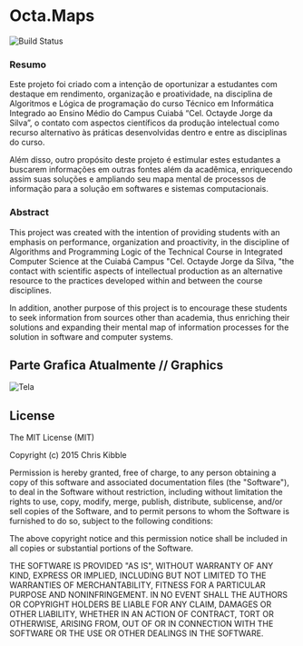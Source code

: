 # Octa.Maps  
![Build Status](https://travis-ci.org/joemccann/dillinger.svg?branch=master)

### Resumo 
Este projeto foi criado com a intenção de oportunizar a estudantes com destaque em rendimento, organização e proatividade, na disciplina de Algoritmos e Lógica de programação do curso Técnico em Informática Integrado ao Ensino Médio do Campus Cuiabá “Cel. Octayde Jorge da Silva”, o contato com aspectos científicos da produção intelectual como recurso alternativo às práticas desenvolvidas dentro e entre as disciplinas do curso.

Além disso, outro propósito deste projeto é estimular estes estudantes a buscarem informações em outras fontes além da acadêmica, enriquecendo assim suas soluções e ampliando seu mapa mental de processos de informação para a solução em softwares e sistemas computacionais.

### Abstract
This project was created with the intention of providing students with an emphasis on performance, organization and proactivity, in the discipline of Algorithms and Programming Logic of the Technical Course in Integrated Computer Science at the Cuiabá Campus "Cel. Octayde Jorge da Silva, "the contact with scientific aspects of intellectual production as an alternative resource to the practices developed within and between the course disciplines.

In addition, another purpose of this project is to encourage these students to seek information from sources other than academia, thus enriching their solutions and expanding their mental map of information processes for the solution in software and computer systems.

## Parte Grafica Atualmente // Graphics  
![Tela](https://raw.githubusercontent.com/OctaMaps/OctaMaps/master/src/imagens/example.jpg)

## License

The MIT License (MIT)

Copyright (c) 2015 Chris Kibble

Permission is hereby granted, free of charge, to any person obtaining a copy of this software and associated documentation files (the "Software"), to deal in the Software without restriction, including without limitation the rights to use, copy, modify, merge, publish, distribute, sublicense, and/or sell copies of the Software, and to permit persons to whom the Software is furnished to do so, subject to the following conditions:

The above copyright notice and this permission notice shall be included in all copies or substantial portions of the Software.

THE SOFTWARE IS PROVIDED "AS IS", WITHOUT WARRANTY OF ANY KIND, EXPRESS OR IMPLIED, INCLUDING BUT NOT LIMITED TO THE WARRANTIES OF MERCHANTABILITY, FITNESS FOR A PARTICULAR PURPOSE AND NONINFRINGEMENT. IN NO EVENT SHALL THE AUTHORS OR COPYRIGHT HOLDERS BE LIABLE FOR ANY CLAIM, DAMAGES OR OTHER LIABILITY, WHETHER IN AN ACTION OF CONTRACT, TORT OR OTHERWISE, ARISING FROM, OUT OF OR IN CONNECTION WITH THE SOFTWARE OR THE USE OR OTHER DEALINGS IN THE SOFTWARE.
